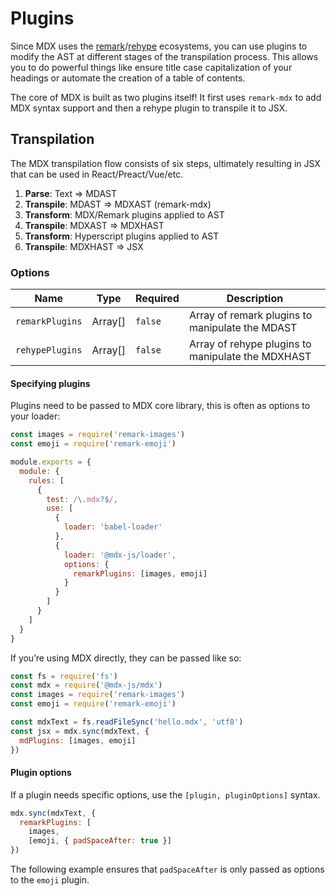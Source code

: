 # Plugins

Since MDX uses the [remark][]/[rehype][] ecosystems, you can use plugins to
modify the AST at different stages of the transpilation process.  This allows
you to do powerful things like ensure title case capitalization of your headings
or automate the creation of a table of contents.

The core of MDX is built as two plugins itself!  It first uses `remark-mdx` to
add MDX syntax support and then a rehype plugin to transpile it to JSX.

## Transpilation

The MDX transpilation flow consists of six steps, ultimately resulting in JSX
that can be used in React/Preact/Vue/etc.

1.  **Parse**: Text => MDAST
2.  **Transpile**: MDAST => MDXAST (remark-mdx)
3.  **Transform**: MDX/Remark plugins applied to AST
4.  **Transpile**: MDXAST => MDXHAST
5.  **Transform**: Hyperscript plugins applied to AST
6.  **Transpile**: MDXHAST => JSX

### Options

| Name              | Type     | Required | Description                                       |
| ----------------- | -------- | -------- | ------------------------------------------------- |
| `remarkPlugins`   | Array\[] | `false`  | Array of remark plugins to manipulate the MDAST   |
| `rehypePlugins`   | Array\[] | `false`  | Array of rehype plugins to manipulate the MDXHAST |

#### Specifying plugins

Plugins need to be passed to MDX core library, this is often as options to your
loader:

```js
const images = require('remark-images')
const emoji = require('remark-emoji')

module.exports = {
  module: {
    rules: [
      {
        test: /\.mdx?$/,
        use: [
          {
            loader: 'babel-loader'
          },
          {
            loader: '@mdx-js/loader',
            options: {
              remarkPlugins: [images, emoji]
            }
          }
        ]
      }
    ]
  }
}
```

If you’re using MDX directly, they can be passed like so:

```js
const fs = require('fs')
const mdx = require('@mdx-js/mdx')
const images = require('remark-images')
const emoji = require('remark-emoji')

const mdxText = fs.readFileSync('hello.mdx', 'utf8')
const jsx = mdx.sync(mdxText, {
  mdPlugins: [images, emoji]
})
```

#### Plugin options

If a plugin needs specific options, use the `[plugin, pluginOptions]` syntax.

```js
mdx.sync(mdxText, {
  remarkPlugins: [
    images,
    [emoji, { padSpaceAfter: true }]
})
```

The following example ensures that `padSpaceAfter` is only passed as options to
the `emoji` plugin.

[remark]: https://github.com/remarkjs/remark

[rehype]: https://github.com/rehypejs/rehype
